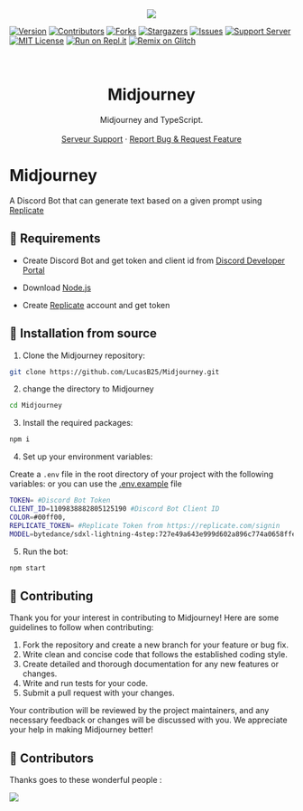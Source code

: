 <center><img src="https://capsule-render.vercel.app/api?type=waving&color=gradient&height=200&section=header&text=Midjourney&fontSize=80&fontAlignY=35&animation=twinkling&fontColor=gradient" /></center>

[![Version][version-shield]](version-url)
[![Contributors][contributors-shield]][contributors-url]
[![Forks][forks-shield]][forks-url]
[![Stargazers][stars-shield]][stars-url]
[![Issues][issues-shield]][issues-url]
[![Support Server][support-shield]][support-server]
[![MIT License][license-shield]][license-url]
[![Run on Repl.it](https://repl.it/badge/github/LucasB25/Midjourney)](https://repl.it/github/LucasB25/Midjourney)
[![Remix on Glitch](https://cdn.glitch.com/2703baf2-b643-4da7-ab91-7ee2a2d00b5b%2Fremix-button.svg)](https://glitch.com/edit/#!/import/github/LucasB25/Midjourney)

<!-- PROJECT LOGO -->
<br />

  <h1 align="center">Midjourney</h1>

  <p align="center">Midjourney and TypeScript.
    <br />
    <br />
        <a href="https://discord.gg/AhUJa2kdAr">Serveur Support</a>
    ·
    <a href="https://github.com/LucasB25/Midjourney/issues">Report Bug & Request Feature</a>
  </p>
</p>

# Midjourney

A Discord Bot that can generate text based on a given prompt using [Replicate](https://replicate.com/)

## 🔧 Requirements

-   Create Discord Bot and get token and client id from [Discord Developer Portal](https://discord.com/developers/applications)

-   Download [Node.js](https://nodejs.org/en/download/)

-   Create [Replicate](https://replicate.com/) account and get token

## 🚀 Installation from source

1. Clone the Midjourney repository:

```bash
git clone https://github.com/LucasB25/Midjourney.git
```

2. change the directory to Midjourney

```bash
cd Midjourney
```

3. Install the required packages:

```bash
npm i
```

4. Set up your environment variables:

Create a `.env` file in the root directory of your project with the following variables:
or you can use the [.env.example](https://raw.githubusercontent.com/LucasB25/Midjourney/main/.env.example) file

```bash
TOKEN= #Discord Bot Token
CLIENT_ID=1109838882805125190 #Discord Bot Client ID
COLOR=#00ff00,
REPLICATE_TOKEN= #Replicate Token from https://replicate.com/signin
MODEL=bytedance/sdxl-lightning-4step:727e49a643e999d602a896c774a0658ffefea21465756a6ce24b7ea4165eba6a
```

5. Run the bot:

```bash
npm start
```

## 📜 Contributing

Thank you for your interest in contributing to Midjourney! Here are some guidelines to follow when contributing:

1. Fork the repository and create a new branch for your feature or bug fix.
2. Write clean and concise code that follows the established coding style.
3. Create detailed and thorough documentation for any new features or changes.
4. Write and run tests for your code.
5. Submit a pull request with your changes.

Your contribution will be reviewed by the project maintainers, and any necessary feedback or changes will be discussed with you. We appreciate your help in making Midjourney better!

## 👥 Contributors

Thanks goes to these wonderful people :

<a href="https://github.com/LucasB25/Midjourney/graphs/contributors">
  <img src="https://contrib.rocks/image?repo=LucasB25/Midjourney" />
</a>

[version-shield]: https://img.shields.io/github/package-json/v/LucasB25/Midjourney?style=for-the-badge
[contributors-shield]: https://img.shields.io/github/contributors/LucasB25/Midjourney.svg?style=for-the-badge
[contributors-url]: https://github.com/LucasB25/Midjourney/graphs/contributors
[forks-shield]: https://img.shields.io/github/forks/LucasB25/Midjourney.svg?style=for-the-badge
[forks-url]: https://github.com/LucasB25/Midjourney/network/members
[stars-shield]: https://img.shields.io/github/stars/LucasB25/Midjourney.svg?style=for-the-badge
[stars-url]: https://github.com/LucasB25/Midjourney/stargazers
[issues-shield]: https://img.shields.io/github/issues/LucasB25/Midjourney.svg?style=for-the-badge
[issues-url]: https://github.com/LucasB25/Midjourney/issues
[license-shield]: https://img.shields.io/github/license/LucasB25/Midjourney.svg?style=for-the-badge
[license-url]: https://github.com/LucasB25/Midjourney/blob/mains/LICENSE
[support-server]: https://discord.gg/AhUJa2kdAr
[support-shield]: https://img.shields.io/discord/942117923001098260.svg?style=for-the-badge&logo=discord&colorB=7289DA
